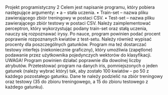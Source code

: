 Projekt programistyczny 2
Celem jest napisanie programu, który pobiera następujące argumenty:
• a – stała uczenia.
• Train-set – nazwa pliku zawierającego zbiór treningowy w postaci CSV.
• Test-set – nazwa pliku zawierającego zbiór testowy w postaci CSV.
Należy zaimplementować perceptron, który wykorzystując podany train-set oraz stałą uczenia,
nauczy się rozpoznawać irysy. Po nauce, program powinien podać procent poprawnie rozpoznanych
kwiatów z test-setu. Należy również wypisać procenty dla poszczególnych gatunków.
Program ma też dostarczać testowy interfejs (niekoniecznie graficzny), który umożliwia (zapętlone)
podawanie przez użytkownika pojedynczych wektorów do klasyfikacji.
UWAGA! Program powinien działać poprawnie dla dowolnej liczby atrybutów.
Przetestować program na danych iris, pomniejszonych o jeden gatunek (należy wybrać który) tak, aby
zostało 100 kwiatów – po 50 z każdego pozostałego gatunku. Dane te należy podzielić na zbiór
treningowy oraz testowy (35 do zbioru treningowego, a 15 do zbioru testowego z każdego gatunku).
